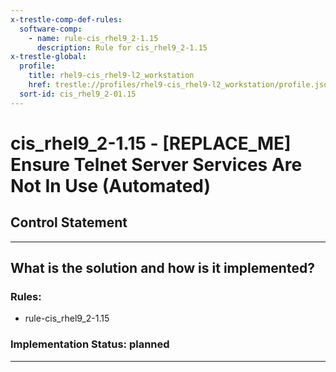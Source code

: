 ```yaml
---
x-trestle-comp-def-rules:
  software-comp:
    - name: rule-cis_rhel9_2-1.15
      description: Rule for cis_rhel9_2-1.15
x-trestle-global:
  profile:
    title: rhel9-cis_rhel9-l2_workstation
    href: trestle://profiles/rhel9-cis_rhel9-l2_workstation/profile.json
  sort-id: cis_rhel9_2-01.15
---
```


# cis_rhel9_2-1.15 - \[REPLACE_ME\] Ensure Telnet Server Services Are Not In Use (Automated)

## Control Statement

______________________________________________________________________

## What is the solution and how is it implemented?

<!-- For implementation status enter one of: implemented, partial, planned, alternative, not-applicable -->

<!-- Note that the list of rules under ### Rules: is read-only and changes will not be captured after assembly to JSON -->

<!-- Add control implementation description here for control: cis_rhel9_2-1.15 -->

### Rules:

  - rule-cis_rhel9_2-1.15

### Implementation Status: planned

______________________________________________________________________
